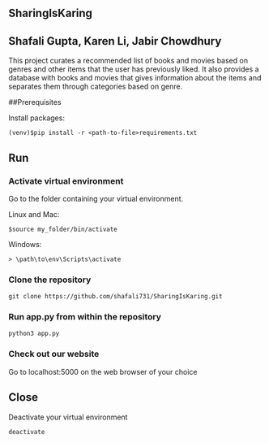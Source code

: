 ## SharingIsKaring
## Shafali Gupta, Karen Li, Jabir Chowdhury 

This project curates a recommended list of books and movies based on genres and other items that the user has previously 
liked. It also provides a database with books and movies that gives information about the items and separates them through categories based on genre.

##Prerequisites

Install packages:
```
(venv)$pip install -r <path-to-file>requirements.txt
```

## Run
### Activate virtual environment
Go to the folder containing your virtual environment.

Linux and Mac:
```
$source my_folder/bin/activate
```

Windows:
```
> \path\to\env\Scripts\activate
```

### Clone the repository
```
git clone https://github.com/shafali731/SharingIsKaring.git
```

### Run app.py from within the repository
```
python3 app.py
```
### Check out our website
Go to localhost:5000 on the web browser of your choice

## Close
Deactivate your virtual environment
```
deactivate
```

